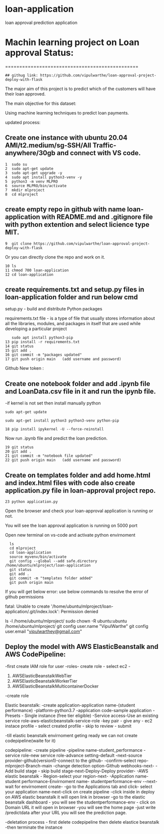 # loan-application
loan approval prediction application

# Machin learning project on Loan approval Status:
===============================================

    ## githug link: https://github.com/vipulwarthe/loan-approval-project-deploy-with-flask


The major aim of this project is to predict which of the customers will have their loan approved.

The main objective for this dataset:

Using machine learning techniques to predict loan payments.

updated process:

## Create one instance with ubuntu 20.04 AMI/t2.medium/sg-SSH/All Traffic-anywhere/30gb and connect with VS code.

    1  sudo su
    2  sudo apt-get update
    3  sudo apt-get upgrade -y   
    4  sudo apt install python3-venv -y
    5  python3 -m venv MLPRO
    6  source MLPRO/bin/activate  
    7  mkdir mlproject
    8  cd mlproject 

## create empty repo in github with name loan-application with README.md and .gitignore file with python extention and select licience type MIT. 
     
    9  git clone https://github.com/vipulwarthe/loan-approval-project-deploy-with-flask 
 
Or you can directly clone the repo and work on it.

    10 ls
    11 chmod 700 loan-application
    12 cd loan-application

## create requirements.txt and setup.py files in loan-application folder and run below cmd

setup.py - build and distribute Python packages

requirements.txt file - is a type of file that usually stores information about all the libraries, modules, and packages in itself that are used while developing a particular project
       
       sudo apt install python3-pip
    13 pip install -r requirements.txt
    14 git status
    15 git add .
    16 git commit -m "packages updated"
    17 git push origin main   (add username and password)
 
Github New token : 

## Create one notebook folder and add .ipynb file and LoanData.csv file in it and run the ipynb file.

-if kernel is not set then install manually python 

    sudo apt-get update

    sudo apt-get install python3 python3-venv python-pip

    18 pip install ipykernel -U --force-reinstall

Now run .ipynb file and predict the loan prediction.
    
    19 git status
    20 git add .
    21 git commit -m "notebook file updated"
    22 git push origin main   (add username and password)

## Create on templates folder and add home.html and index.html files with code also create application.py file in loan-approval project repo.

    23 python application.py

Open the browser and check your loan-approval application is running or not.

You will see the loan approval application is running on 5000 port

Open new terminal on vs-code and activate python envirnoment

      ls
      cd mlproject
      cd loan-application
      source myvenv/bin/activate
      git config --global --add safe.directory /home/ubuntu/mlproject/loan-application
      git status
      git add .
      git commit -m "templates folder added"
      git push origin main

If you will get below error: use below commands to resolve the error of github permissions

fatal: Unable to create '/home/ubuntu/mlproject/loan-application/.git/index.lock': Permission denied

ls -l /home/ubuntu/mlproject/
sudo chown -R ubuntu:ubuntu /home/ubuntu/mlproject/
git config user.name "VipulWarthe"
git config user.email "vipulwarthey@gmail.com"

## Deploy the model with AWS ElasticBeanstalk and AWS CodePipeline:

-first create IAM role for user
-roles- create 
role - select ec2 - 

1) AWSElasticBeanstalkWebTier 
2) AWSElasticBeanstalkWorkerTier 
3) AWSElasticBeanstalkMulticontainerDocker

-create role

Elastic beanstalk: 
-create application-application name-(student performance)
-platform-python3.7
-application code-sample application - Presets - Single instance (free tier eligible)
-Service access-Use an existing service role-aws-elasticbeanstalk-service-role
-key pair - give any - ec2 instace profile - select created profile - skip to review - submit

-till elastic beanstalk envirnoment geting ready we can not create codepipeline(waite for it)

codepipeline:
-create pipeline -pipeline name-student_performance
-service role-new service role-advance setting-default
-next-source provider-github(version1)-connect to the github-
-confirm-select repo-mlproject-Branch-main
-change detection option-Github webhooks-next-
-Add build stage - skip build stage-next-Deploy-Deploy provider-
-AWS elastic beanstalk - Region-select your region-next-
-Application name-student performance-Envirnoment name- studentperformance-env --next- wait for envirnoment create-
-go to the Applications tab and click- select your application name-next-click on create pipeline
-click inside in deploy on AWS elastic beanstalk it will open link in browser
-go to the elastic beanstalk dashboard - you will see the studentperformance-env - click on Domain URL it will open in browser
-you will see the home page -just write /predictdata after your URL you will see the prediction page.


-deletation process - first delete codepipeline then delete elastice beanstalk
-then terminate the instance

